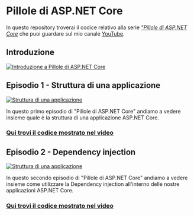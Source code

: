 # Pillole di ASP.NET Core

In questo repository troverai il codice relativo alla serie [*"Pillole di ASP.NET Core*](https://youtube.com/playlist?list=PLqjkqNjGRERI9UFG1DsZjTJPdsyF3jLQF&si=aFrLaitSg7PD5Ln9) che puoi guardare sul mio canale [YouTube](https://www.youtube.com/@albx87).

## Introduzione

[![Introduzione a Pillole di ASP.NET Core](https://img.youtube.com/vi/PaqTLv5Rx3Q/0.jpg)](https://www.youtube.com/watch?v=PaqTLv5Rx3Q)

## Episodio 1 - Struttura di una applicazione

[![Struttura di una applicazione](https://img.youtube.com/vi/L2mrxn08M-c/0.jpg)](https://www.youtube.com/watch?v=L2mrxn08M-c)

In questo primo episodio di "Pillole di ASP.NET Core" andiamo a vedere insieme quale è la struttura di una applicazione ASP.NET Core.

### [Qui trovi il codice mostrato nel video](https://github.com/albx/aspnetcore-pills/tree/ep1)

## Episodio 2 - Dependency injection

[![Struttura di una applicazione](https://img.youtube.com/vi/0cQ5a0qPP38/0.jpg)](https://www.youtube.com/watch?v=0cQ5a0qPP38)

In questo secondo episodio di "Pillole di ASP.NET Core" andiamo a vedere insieme come utilizzare la Dependency injection all'interno delle nostre applicazioni ASP.NET Core.

### [Qui trovi il codice mostrato nel video](https://github.com/albx/aspnetcore-pills/tree/ep2)